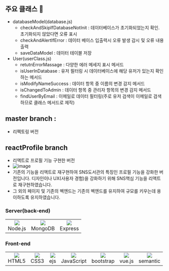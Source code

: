 ## 주요 클래스 :bell:
 - databaseModel(database.js)
    - checkAndSkipIfDatabaseNotInit : 데이터베이스가 초기화되었는지 확인. 초기화되지 않았다면 오류 표시
    - checkAndAlertIfError : 데이터 베이스 입출력시 오류 발생 감시 및 오류 내용 출력
    - saveDataModel : 데이터 테이블 저장
 - User(userClass.js)
    - retutnErrorMassage : 다양한 에러 메세지 표시 메서드
    - isUserInDatabase : 유저 필터링 시 데이터베이스에 해당 유저가 있는지 확인하는 메서드
    - isModifyNameSuccess : 데이터 항목 중 이름의 변경 감지 메서드
    - isChangedToAdmin : 데이터 항목 중 관리자 항목의 변경 감지 메서드
    - findUserByEmail : 이메일로 데이터 필터링(주로 유저 검색이 이메일로 검색하므로 클래스 메서드로 제작)

## master branch :
 - 리펙토링 버전
## reactProfile branch
 - 리액트로 프로필 기능 구현한 버전
 - ![image](https://user-images.githubusercontent.com/63538097/148758221-81973871-3562-4e16-883c-8c56ae2cce61.png)
 - 기존의 기능을 리액트로 재구현하여 SNS도서관의 특징인 프로필 기능을 강화한 버전입니다. 디자인이나 UX(사용자 경험)을 강화하기 위해 SNS핵심 기능을 리액트로 재구현하였습니다.
 - 그 외의 페이지 및 기존의 벡엔드는 기존의 벡엔드를 유지하여 규모를 키우는데 용이하도록 유지하였습니다. 


### Server(back-end)

 <table> 
  <td>
   <div align="center"><img src="https://img.shields.io/badge/Node.js-339933?style=flat-square&logo=Node.js&logoColor=white"/><br>Node.js</div>
  </td>
  <td>
   <div align="center"> <img src="https://img.shields.io/badge/mongoDB-003545?style=for-the-badge&logo=mongoDB&logoColor=white"><br>MongoDB</div>
  </td>
  <td>
   <div align="center"> <img src="https://img.shields.io/badge/express-339933?style=for-the-badge&logo=express&logoColor=white"><br>Express</div>
  </td>
</table>

### Front-end
 <table>
  <td>
   <div align="center"><img src="https://img.shields.io/badge/HTML5-E34F26?style=flat-square&logo=HTML5&logoColor=white"/> <br>HTML5</div>
  </td>
  <td>
   <div align="center"> <img src="https://img.shields.io/badge/CSS3-1572B6?style=flat-square&logo=CSS3&logoColor=white"/><br>CSS3</div>
  </td>
  <td>
   <div align="center"> <img src="https://img.shields.io/badge/ejs-4FC08D?style=for-the-badge&logo=ejs&logoColor=white"><br>ejs</div>
  </td>
   <td>
    <div align="center"> <img src="https://img.shields.io/badge/JavaScript-F7DF1E?style=flat-square&logo=JavaScript&logoColor=white"/><br>JavaScript</div>
  </td>
  <td>
   <div align="center"><img src="https://img.shields.io/badge/bootstrap-7952B3?style=for-the-badge&logo=bootstrap&logoColor=white"><br>bootstrap</div>
  </td>
  <td>
   <div align="center"><img src="https://img.shields.io/badge/vue.js-4FC08D?style=for-the-badge&logo=vue.js&logoColor=white"><br>vue.js</div>
  </td>  
 <td>
   <div align="center"><img src="https://img.shields.io/badge/semantic-4FC08D?style=for-the-badge&logo=semantic&logoColor=white"><br>semantic</div>
  </td>
</table>


